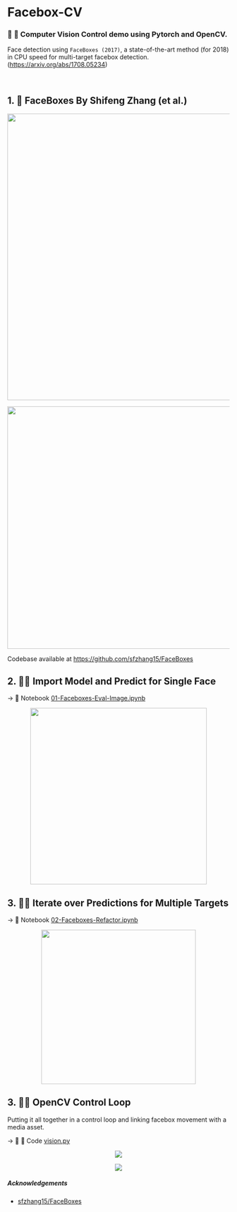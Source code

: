 # Facebox-CV

### :movie_camera: :radio_button: Computer Vision Control demo using Pytorch and OpenCV.  

Face detection using `FaceBoxes (2017)`, a state-of-the-art method (for 2018) in CPU speed for multi-target facebox detection. (https://arxiv.org/abs/1708.05234)  

<br/>

## 1. :page_with_curl: FaceBoxes By Shifeng Zhang (et al.)


<p align="center">
  <img src="https://github.com/lukexyz/FaceBox-CV/blob/master/images/faceboxes-arxiv.PNG?raw=true" width="650">
</p>

<p align="center">
  <img src="https://github.com/lukexyz/FaceBox-CV/blob/master/images/faceboxes-paper.PNG?raw=true" width="550">
</p>

Codebase available at https://github.com/sfzhang15/FaceBoxes

## 2. :female_detective: **Import Model and Predict for Single Face**  

  → :notebook_with_decorative_cover: Notebook [01-Faceboxes-Eval-Image.ipynb](notebooks/01-Faceboxes-Eval-Image.ipynb)  

<p align="center">
  <img src="https://github.com/lukexyz/FaceBox-CV/blob/master/images/plot_facebox.PNG?raw=true" width="400">
</p>

## 3. :male_detective: **Iterate over Predictions for Multiple Targets**  

  → :notebook_with_decorative_cover: Notebook [02-Faceboxes-Refactor.ipynb](notebooks/02-Faceboxes-Refactor.ipynb)  

<p align="center">
  <img src="https://github.com/lukexyz/FaceBox-CV/blob/master/images/many_faceboxes.PNG?raw=true" width="350">
</p>

## 3. :male_detective: **OpenCV Control Loop**  

Putting it all together in a control loop and linking facebox movement with a media asset.

  → :movie_camera: :radio_button: Code [vision.py](vision.py)  

<p align="center">
  <img src="https://github.com/lukexyz/FaceBox-CV/blob/master/images/facebox17.gif?raw=true">
</p>


<p align="center">
  <img src="https://github.com/lukexyz/FaceBox-CV/blob/master/facebox18b.gif?raw=true">
</p>

##### Acknowledgements
* [sfzhang15/FaceBoxes](https://github.com/sfzhang15/FaceBoxes)

